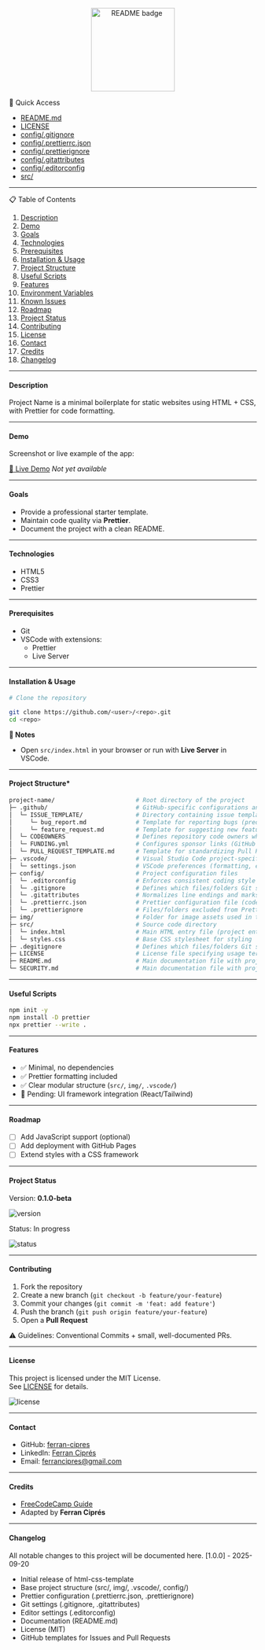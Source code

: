 <!-- ======================================================================
README TEMPLATE — FRONTEND BOILERPLATE
Scope: HTML + CSS + Prettier
----------------------------------------------------------------------
WARNINGS
- Avoid placeholders. If Demo/Changelog not ready, write "Not available".
- Add live-server as a dev dependency (not global).
- TypeScript is optional. Add tsconfig.json if really needed.
- Do not duplicate badges and plain text for the same info.
- If Changelog will not be updated, use GitHub Releases instead.
- Be careful when updating the Project Status once the project is finished.
- Always include references to the original project or platform.

====================================================================== -->

<p align="center">
  <img src="https://img.shields.io/badge/README-.md-blue?style=flat&labelColor=2f2f2f&logo=markdown&logoColor=white" alt="README badge" width="170">
</p

## 📌 Quick Access

- [README.md](README.md)
- [LICENSE](LICENSE)
- [config/.gitignore](config/.gitignore)
- [config/.prettierrc.json](config/.prettierrc.json)
- [config/.prettierignore](config/.prettierignore)
- [config/.gitattributes](config/.gitattributes)
- [config/.editorconfig](config/.editorconfig)
- [src/](src/)

---

📋 Table of Contents

1. [Description](#description)
2. [Demo](#demo)
3. [Goals](#goals)
4. [Technologies](#technologies)
5. [Prerequisites](#prerequisites)
6. [Installation & Usage](#installation--usage)
7. [Project Structure](#project-structure)
8. [Useful Scripts](#useful-scripts)
9. [Features](#features)
10. [Environment Variables](#environment-variables)
11. [Known Issues](#known-issues)
12. [Roadmap](#roadmap)
13. [Project Status](#project-status)
14. [Contributing](#contributing)
15. [License](#license)
16. [Contact](#contact)
17. [Credits](#credits)
18. [Changelog](#changelog)

---

#### Description

Project Name is a minimal boilerplate for static websites using HTML + CSS, with Prettier for code formatting.

---

#### Demo

Screenshot or live example of the app:

[🔗 Live Demo](https://your-deploy-link.com)
_Not yet available_

---

#### Goals

- Provide a professional starter template.
- Maintain code quality via **Prettier**.
- Document the project with a clean README.

---

#### Technologies

- HTML5
- CSS3
- Prettier

---

#### Prerequisites

- Git
- VSCode with extensions:
  - Prettier
  - Live Server

---

#### Installation & Usage

```sh
# Clone the repository

git clone https://github.com/<user>/<repo>.git
cd <repo>
```

**📝 Notes**

- Open `src/index.html` in your browser or run with **Live Server** in VSCode.

---

#### Project Structure*

```sh
project-name/                       # Root directory of the project
├─ .github/                         # GitHub-specific configurations and templates
│  └─ ISSUE_TEMPLATE/               # Directory containing issue templates
│     └─ bug_report.md              # Template for reporting bugs (predefined structure)
│     └─ feature_request.md         # Template for suggesting new features or improvements
│  └─ CODEOWNERS                    # Defines repository code owners who must review changes
│  └─ FUNDING.yml                   # Configures sponsor links (GitHub Sponsors, BuyMeACoffee, etc.)
│  └─ PULL_REQUEST_TEMPLATE.md      # Template for standardizing Pull Requests
├─ .vscode/                         # Visual Studio Code project-specific settings
│  └─ settings.json                 # VSCode preferences (formatting, extensions, editor rules)
├─ config/                          # Project configuration files
│  └─ .editorconfig                 # Enforces consistent coding style across different editors
│  └─ .gitignore                    # Defines which files/folders Git should ignore
│  └─ .gitattributes                # Normalizes line endings and marks binary files
│  └─ .prettierrc.json              # Prettier configuration file (code formatting rules)
│  └─ .prettierignore               # Files/folders excluded from Prettier formatting
├─ img/                             # Folder for image assets used in the project
├─ src/                             # Source code directory
│  └─ index.html                    # Main HTML entry file (project entry point)
│  └─ styles.css                    # Base CSS stylesheet for styling
├─ .degitignore                     # Defines which files/folders Git should ignore
├─ LICENSE                          # License file specifying usage terms (e.g., MIT)
├─ README.md                        # Main documentation file with project description and usage
└─ SECURITY.md                      # Main documentation file with project security

```

---

#### Useful Scripts

```bash
npm init -y
npm install -D prettier
npx prettier --write .

```

---

#### Features

- ✅ Minimal, no dependencies
- ✅ Prettier formatting included
- ✅ Clear modular structure (`src/`, `img/`, `.vscode/`)
- 🚧 Pending: UI framework integration (React/Tailwind)

---

#### Roadmap

- [ ] Add JavaScript support (optional)
- [ ] Add deployment with GitHub Pages
- [ ] Extend styles with a CSS framework

---

#### Project Status

Version: **0.1.0-beta**

<p>
  <img src="https://img.shields.io/badge/version-0.1.0--beta-orange" alt="version">
</p>

Status: In progress

<p>
  <img src="https://img.shields.io/badge/status-in%20progress-yellow" alt="status">
</p>

---

#### Contributing

1. Fork the repository
2. Create a new branch (`git checkout -b feature/your-feature`)
3. Commit your changes (`git commit -m 'feat: add feature'`)
4. Push the branch (`git push origin feature/your-feature`)
5. Open a **Pull Request**

⚠️ Guidelines: Conventional Commits + small, well-documented PRs.

---

#### License

This project is licensed under the MIT License. <br>
See [LICENSE](./LICENSE) for details.

<p>
  <img src="https://img.shields.io/badge/license-MIT-blue.svg" alt="license">
</p>

---

#### Contact

- GitHub: [ferran-cipres](https://github.com/ferran-cipres)
- LinkedIn: [Ferran Ciprés](https://www.linkedin.com/in/ferrancipres/)
- Email: ferrancipres@gmail.com

---

#### Credits

- [FreeCodeCamp Guide](https://www.freecodecamp.org/news/how-to-write-a-good-readme-file/?utm_source=chatgpt.com)
- Adapted by **Ferran Ciprés**

---

#### Changelog
All notable changes to this project will be documented here.
[1.0.0] - 2025-09-20

- Initial release of html-css-template
- Base project structure (src/, img/, .vscode/, config/)
- Prettier configuration (.prettierrc.json, .prettierignore)
- Git settings (.gitignore, .gitattributes)
- Editor settings (.editorconfig)
- Documentation (README.md)
- License (MIT)
- GitHub templates for Issues and Pull Requests
